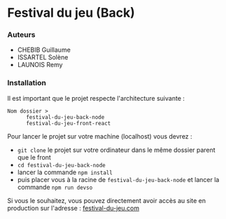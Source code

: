 # Festival du jeu (Back)

### Auteurs

* CHEBIB Guillaume
* ISSARTEL Solène
* LAUNOIS Remy

### Installation 

Il est important que le projet respecte l'architecture suivante :
```
Nom dossier >
      festival-du-jeu-back-node
      festival-du-jeu-front-react
```
      
Pour lancer le projet sur votre machine (localhost) vous devrez :

- `git clone` le projet sur votre ordinateur dans le même dossier parent que le front
- `cd festival-du-jeu-back-node`
- lancer la commande `npm install`
- puis placer vous à la racine de `festival-du-jeu-back-node` et lancer la commande `npm run devso`

Si vous le souhaitez, vous pouvez directement avoir accès au site en production sur l'adresse : [festival-du-jeu.com](https://festival-du-jeu.herokuapp.com/)
